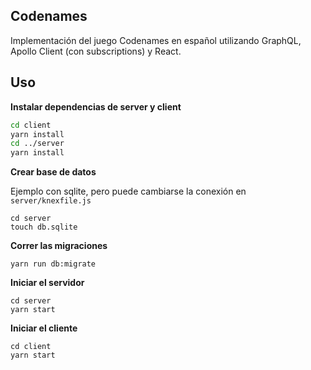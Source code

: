 ## Codenames

Implementación del juego Codenames en español utilizando GraphQL, Apollo Client (con subscriptions) y React.

## Uso

**Instalar dependencias de server y client**

```sh
cd client
yarn install
cd ../server
yarn install
```

**Crear base de datos**

Ejemplo con sqlite, pero puede cambiarse la conexión en `server/knexfile.js`

```
cd server
touch db.sqlite
```

**Correr las migraciones**

```
yarn run db:migrate
```

**Iniciar el servidor**

```
cd server
yarn start
```

**Iniciar el cliente**

```
cd client
yarn start
```
